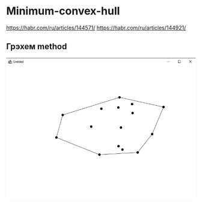# Minimum-convex-hull

https://habr.com/ru/articles/144571/
https://habr.com/ru/articles/144921/

## Грэхем method

![Alt text](YMR4bGl6r-E.jpg "Optional title")
